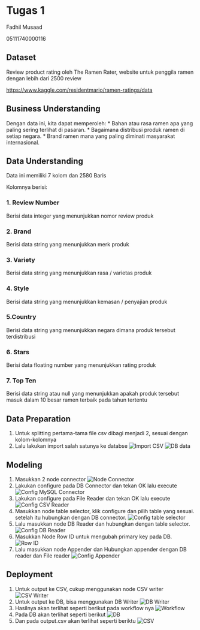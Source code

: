 # Tugas 1

Fadhil Musaad

05111740000116

## Dataset

Review product rating oleh The Ramen Rater, website untuk penggila ramen dengan lebih dari 2500 review

https://www.kaggle.com/residentmario/ramen-ratings/data

## Business Understanding

Dengan data ini, kita dapat memperoleh:
    * Bahan atau rasa ramen apa yang paling sering terlihat di pasaran.
    * Bagaimana distribusi produk ramen di setiap negara.
    * Brand ramen mana yang paling diminati masyarakat internasional.

## Data Understanding

Data ini memiliki 7 kolom dan 2580 Baris

Kolomnya berisi:

### 1. Review Number

Berisi data integer yang menunjukkan nomor review produk

### 2. Brand

Berisi data string yang menunjukkan merk produk

### 3. Variety

Berisi data string yang menunjukkan rasa / varietas produk

### 4. Style

Berisi data string yang menunjukkan kemasan / penyajian produk

### 5.Country

Berisi data string yang menunjukkan negara dimana produk tersebut terdistribusi

### 6. Stars

Berisi data floating number yang menunjukkan rating produk

### 7. Top Ten

Berisi data string atau null yang menunjukkan apakah produk tersebut masuk dalam 10 besar ramen terbaik pada tahun tertentu

## Data Preparation

1. Untuk splitting pertama-tama file csv dibagi menjadi 2, sesuai dengan kolom-kolomnya
2. Lalu lakukan import salah satunya ke databse
![Import CSV](import_csv.png)
![DB data](db_data.png)

## Modeling

1. Masukkan 2 node connector
![Node Connector](image/connector.png)
2. Lakukan configure pada DB Connector dan tekan OK lalu execute
![Config MySQL Connector](image/config_mysql.png)
3. Lakukan configure pada File Reader dan tekan OK lalu execute
![Config CSV Reader](image/csv_reader.png)
4. Masukkan node table selector, klik configure dan pilih table yang sesuai. setelah itu hubungkan dengan DB connector.
![Config table selector](image/table_selector.png)
5. Lalu masukkan node DB Reader dan hubungkan dengan table selector.
![Config DB Reader](image/table_reader.png)
6. Masukkan Node Row ID untuk mengubah primary key pada DB.
![Row ID](image/rowid.png)
6. Lalu masukkan node Appender dan Hubungkan appender dengan DB reader dan File reader
![Config Appender](image/appender.png)

## Deployment

1. Untuk output ke CSV, cukup menggunakan node CSV writer
![CSV Writer](image/csv_writer.png)
2. Untuk output ke DB, bisa menggunakan DB Writer
![DB Writer](image/db_writer.png)
3. Hasilnya akan terlihat seperti berikut pada workflow nya
![Workflow](image/last_knime.png)
4. Pada DB akan terlihat seperti berikut
![DB](image/last_mysql.png)
5. Dan pada output.csv akan terlihat seperti beriktu
![CSV](image/last_csv.png)